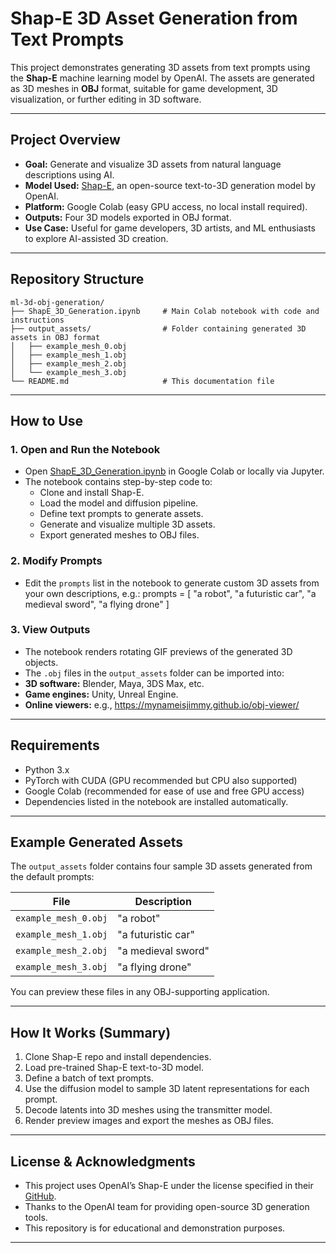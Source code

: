 # Shap-E 3D Asset Generation from Text Prompts

This project demonstrates generating 3D assets from text prompts using the **Shap-E** machine learning model by OpenAI. The assets are generated as 3D meshes in **OBJ** format, suitable for game development, 3D visualization, or further editing in 3D software.

---

## Project Overview

- **Goal:** Generate and visualize 3D assets from natural language descriptions using AI.
- **Model Used:** [Shap-E](https://github.com/openai/shap-e), an open-source text-to-3D generation model by OpenAI.
- **Platform:** Google Colab (easy GPU access, no local install required).
- **Outputs:** Four 3D models exported in OBJ format.
- **Use Case:** Useful for game developers, 3D artists, and ML enthusiasts to explore AI-assisted 3D creation.

---

## Repository Structure


```
ml-3d-obj-generation/
├── ShapE_3D_Generation.ipynb     # Main Colab notebook with code and instructions
├── output_assets/                # Folder containing generated 3D assets in OBJ format
│   ├── example_mesh_0.obj
│   ├── example_mesh_1.obj
│   ├── example_mesh_2.obj
│   └── example_mesh_3.obj
└── README.md                     # This documentation file
```

---

## How to Use

### 1. Open and Run the Notebook

- Open [ShapE_3D_Generation.ipynb](./ShapE_3D_Generation.ipynb) in Google Colab or locally via Jupyter.
- The notebook contains step-by-step code to:
  - Clone and install Shap-E.
  - Load the model and diffusion pipeline.
  - Define text prompts to generate assets.
  - Generate and visualize multiple 3D assets.
  - Export generated meshes to OBJ files.

### 2. Modify Prompts

- Edit the `prompts` list in the notebook to generate custom 3D assets from your own descriptions, e.g.:
prompts = [
"a robot",
"a futuristic car",
"a medieval sword",
"a flying drone"
]


### 3. View Outputs

- The notebook renders rotating GIF previews of the generated 3D objects.
- The `.obj` files in the `output_assets` folder can be imported into:
- **3D software:** Blender, Maya, 3DS Max, etc.
- **Game engines:** Unity, Unreal Engine.
- **Online viewers:** e.g., https://mynameisjimmy.github.io/obj-viewer/

---

## Requirements

- Python 3.x
- PyTorch with CUDA (GPU recommended but CPU also supported)
- Google Colab (recommended for ease of use and free GPU access)
- Dependencies listed in the notebook are installed automatically.

---

## Example Generated Assets

The `output_assets` folder contains four sample 3D assets generated from the default prompts:

| File                 | Description           |
|----------------------|-----------------------|
| `example_mesh_0.obj` | "a robot"             |
| `example_mesh_1.obj` | "a futuristic car"    |
| `example_mesh_2.obj` | "a medieval sword"    |
| `example_mesh_3.obj` | "a flying drone"      |

You can preview these files in any OBJ-supporting application.

---

## How It Works (Summary)

1. Clone Shap-E repo and install dependencies.
2. Load pre-trained Shap-E text-to-3D model.
3. Define a batch of text prompts.
4. Use the diffusion model to sample 3D latent representations for each prompt.
5. Decode latents into 3D meshes using the transmitter model.
6. Render preview images and export the meshes as OBJ files.

---

## License & Acknowledgments

- This project uses OpenAI’s Shap-E under the license specified in their [GitHub](https://github.com/openai/shap-e).
- Thanks to the OpenAI team for providing open-source 3D generation tools.
- This repository is for educational and demonstration purposes.

---
